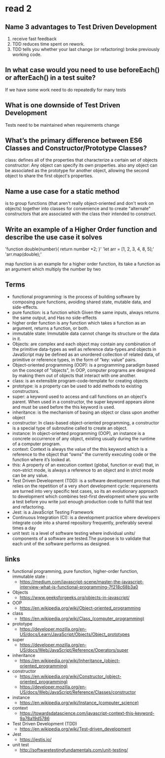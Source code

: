 # read 2

## Name 3 advantages to Test Driven Development
1. receive fast feedback
2. TDD reduces time spent on rework.
3. TDD tells you whether your last change (or refactoring) broke previously working code.

## In what case would you need to use beforeEach() or afterEach() in a test suite?
If we have some work need to do repeatedly for many tests

## What is one downside of Test Driven Development
Tests need to be maintained when requirements change

## What’s the primary difference between ES6 Classes and Constructor/Prototype Classes?
class: defines all of the properties that characterize a certain set of objects
constructor: Any object can specify its own properties. also any object can be associated as the prototype for another object, allowing the second object to share the first object's properties.

## Name a use case for a static method
is to group functions (that aren't really object-oriented and don't work on objects) together into classes for convenience and to create "alternate" constructors that are associated with the class their intended to construct.

## Write an example of a Higher Order function and describe the use case it solves
'function double(number){
  return number *2;
}'
'let arr = [1, 2, 3, 4, 8, 5];'
'arr.map(double);'

map function is an example for a higher order function, its take a function as an argument which multiply the number by two

## Terms 
* functional programming: is the process of building software by composing pure functions, avoiding shared state, mutable data, and side-effects. 
* pure function:  is a function which Given the same inputs, always returns the same output, and Has no side-effects
* higher order function is any function which takes a function as an argument, returns a function, or both.
* immutable state: Immutable data cannot change its structure or the data in it.
* Objects: are complex and each object may contain any combination of the primitive data-types as well as reference data-types.and objects in JavaScript may be defined as an unordered collection of related data, of primitive or reference types, in the form of “key: value” pairs.
* Object-oriented programming (OOP): is a programming paradigm based on the concept of "objects", In OOP, computer programs are designed by making them out of objects that interact with one another.
* class: is an extensible program-code-template for creating objects
* prototype: is a property can be used to add methods to existing constructors.
* super: a keyword used to access and call functions on an object's parent. When used in a constructor, the super keyword appears alone and must be used before the this keyword is used. 
* inheritance: is the mechanism of basing an object or class upon another object
* constructor: In class-based object-oriented programming, a constructor is a special type of subroutine called to create an object.
* instance: In object-oriented programming (OOP), an instance is a concrete occurrence of any object, existing usually during the runtime of a computer program.
* context: Context is always the value of the this keyword which is a reference to the object that “owns” the currently executing code or the function where it’s looked at.
* this: A property of an execution context (global, function or eval) that, in non–strict mode, is always a reference to an object and in strict mode can be any value.
* Test Driven Development (TDD): is a software development process that relies on the repetition of a very short development cycle: requirements are turned into very specific test cases, so its an evolutionary approach to development which combines test-first development where you write a test before you write just enough production code to fulfill that test and refactoring.
* Jest: is a JavaScript Testing Framework
* Continuous Integration (CI): is a development practice where developers integrate code into a shared repository frequently, preferably several times a day
* unit test: is a level of software testing where individual units/ components of a software are tested.The purpose is to validate that each unit of the software performs as designed.



## links
* functional programming, pure function, higher-order function, immutable state :
  * https://medium.com/javascript-scene/master-the-javascript-interview-what-is-functional-programming-7f218c68b3a0
* Objects
  * https://www.geeksforgeeks.org/objects-in-javascript/
* OOP
  * https://en.wikipedia.org/wiki/Object-oriented_programming
* class 
  * https://en.wikipedia.org/wiki/Class_(computer_programming)
* prototype
  * https://developer.mozilla.org/en-US/docs/Learn/JavaScript/Objects/Object_prototypes
* super
  * https://developer.mozilla.org/en-US/docs/Web/JavaScript/Reference/Operators/super
* inheritance
  * https://en.wikipedia.org/wiki/Inheritance_(object-oriented_programming)
* constructor
  * https://en.wikipedia.org/wiki/Constructor_(object-oriented_programming)
  * https://developer.mozilla.org/en-US/docs/Web/JavaScript/Reference/Classes/constructor
* instance
  * https://en.wikipedia.org/wiki/Instance_(computer_science)
* context
  * https://towardsdatascience.com/javascript-context-this-keyword-9a78a19d5786
* Test Driven Development (TDD)
  * https://en.wikipedia.org/wiki/Test-driven_development 
* Jest
  * https://jestjs.io/
* unit test
  * http://softwaretestingfundamentals.com/unit-testing/




